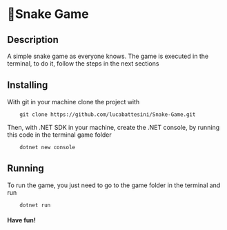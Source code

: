 #  🐍Snake Game

## Description
A simple snake game as everyone knows. The game is executed in the terminal, to do it, follow the steps in the next sections

## Installing
With git in your machine clone the project with

        git clone https://github.com/lucabattesini/Snake-Game.git

Then, with .NET SDK in your machine, create the .NET console, by running this code in the terminal game folder

        dotnet new console

## Running
To run the game, you just need to go to the game folder in the terminal and run

        dotnet run

#### Have fun!